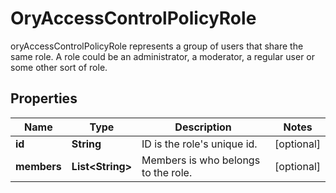

# OryAccessControlPolicyRole

oryAccessControlPolicyRole represents a group of users that share the same role. A role could be an administrator, a moderator, a regular user or some other sort of role.
## Properties

Name | Type | Description | Notes
------------ | ------------- | ------------- | -------------
**id** | **String** | ID is the role&#39;s unique id. |  [optional]
**members** | **List&lt;String&gt;** | Members is who belongs to the role. |  [optional]



